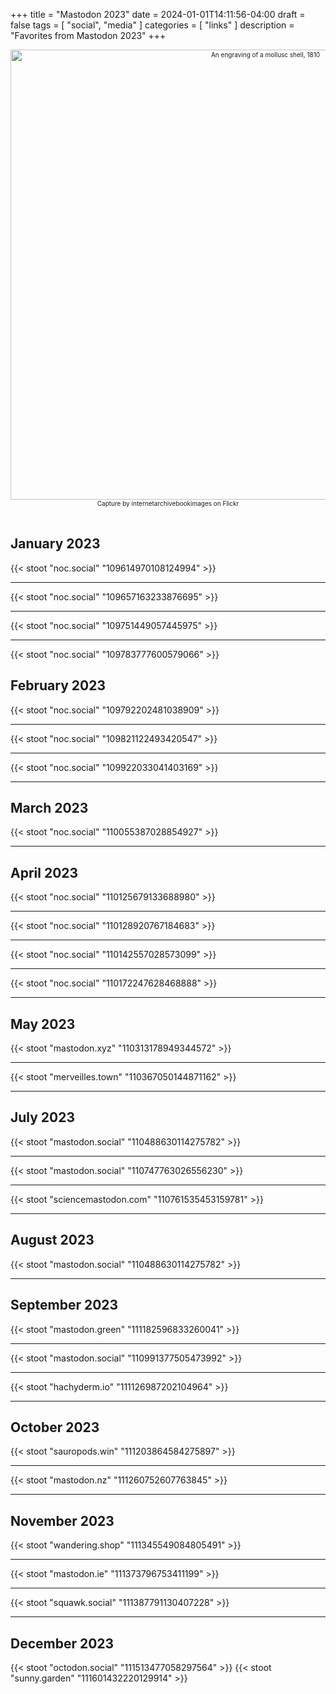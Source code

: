 +++
title = "Mastodon 2023"
date = 2024-01-01T14:11:56-04:00
draft = false
tags = [
  "social",
  "media"
]
categories = [
  "links"
]
description = "Favorites from Mastodon 2023"
+++
<div align="center" style="font-size:x-small"><img src="https://milkfish08.s3.amazonaws.com/photo/blog/21267364266_c547078e6b_o.jpg" width="800" height="720" alt="An engraving of a mollusc shell, 1810"
title="An engraving of a mollusc shell, 1810" /><br />
Capture by internetarchivebookimages on Flickr</div><br clear="all" />

## January 2023

{{< stoot "noc.social" "109614970108124994" >}}<hr>
{{< stoot "noc.social" "109657163233876695" >}}<hr>
{{< stoot "noc.social" "109751449057445975" >}}<hr>
{{< stoot "noc.social" "109783777600579066" >}}

## February 2023

{{< stoot "noc.social" "109792202481038909" >}}<hr>
{{< stoot "noc.social" "109821122493420547" >}}<hr>
{{< stoot "noc.social" "109922033041403169" >}}<hr>

## March 2023

{{< stoot "noc.social" "110055387028854927" >}}<hr>

## April 2023

{{< stoot "noc.social" "110125679133688980" >}}<hr>
{{< stoot "noc.social" "110128920767184683" >}}<hr>
{{< stoot "noc.social" "110142557028573099" >}}<hr>
{{< stoot "noc.social" "110172247628468888" >}}<hr>

## May 2023

{{< stoot "mastodon.xyz" "110313178949344572" >}}<hr>
{{< stoot "merveilles.town" "110367050144871162" >}}<hr>

## July 2023

{{< stoot "mastodon.social" "110488630114275782" >}}<hr>
{{< stoot "mastodon.social" "110747763026556230" >}}<hr>
{{< stoot "sciencemastodon.com" "110761535453159781" >}}<hr>

## August 2023

{{< stoot "mastodon.social" "110488630114275782" >}}<hr>

## September 2023

{{< stoot "mastodon.green" "111182596833260041" >}}<hr>
{{< stoot "mastodon.social" "110991377505473992" >}}<hr>
{{< stoot "hachyderm.io" "111126987202104964" >}}<hr>

## October 2023

{{< stoot "sauropods.win" "111203864584275897" >}}<hr>
{{< stoot "mastodon.nz" "111260752607763845" >}}<hr>

## November 2023

{{< stoot "wandering.shop" "111345549084805491" >}}<hr>
{{< stoot "mastodon.ie" "111373796753411199" >}}<hr>
{{< stoot "squawk.social" "111387791130407228" >}}<hr>

## December 2023

{{< stoot "octodon.social" "111513477058297564" >}}
{{< stoot "sunny.garden" "111601432220129914" >}}
